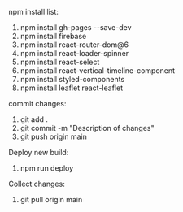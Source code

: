 npm install list:
1. npm install gh-pages --save-dev
2. npm install firebase
3. npm install react-router-dom@6
4. npm install react-loader-spinner
5. npm install react-select
6. npm install react-vertical-timeline-component 
7. npm install styled-components
8. npm install leaflet react-leaflet

commit changes:
1. git add .
2. git commit -m "Description of changes"
3. git push origin main

Deploy new build:
1. npm run deploy

Collect changes:
1. git pull origin main